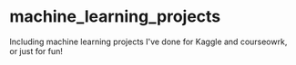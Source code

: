 # machine_learning_projects
Including machine learning projects I've done for Kaggle and courseowrk, or just for fun!
